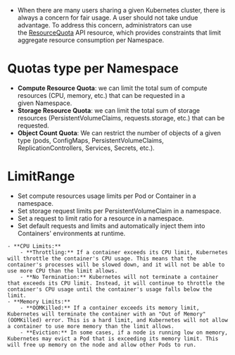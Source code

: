 - When there are many users sharing a given Kubernetes cluster, there is always a concern for fair usage. A user should not take undue advantage. To address this concern, administrators can use the [ResourceQuota](https://kubernetes.io/docs/concepts/policy/resource-quotas/) API resource, which provides constraints that limit aggregate resource consumption per Namespace.
# Quotas type per Namespace
- **Compute Resource Quota**: we can limit the total sum of compute resources (CPU, memory, etc.) that can be requested in a given Namespace.
- **Storage Resource Quota**: we can limit the total sum of storage resources (PersistentVolumeClaims, requests.storage, etc.) that can be requested.
- **Object Count Quota**: We can restrict the number of objects of a given type (pods, ConfigMaps, PersistentVolumeClaims, ReplicationControllers, Services, Secrets, etc.).
# LimitRange
- Set compute resources usage limits per Pod or Container in a namespace.
- Set storage request limits per PersistentVolumeClaim in a namespace.
- Set a request to limit ratio for a resource in a namespace.
- Set default requests and limits and automatically inject them into Containers' environments at runtime.
```ad-note
- **CPU Limits:**
	- **Throttling:** If a container exceeds its CPU limit, Kubernetes will throttle the container's CPU usage. This means that the container's processes will be slowed down, and it will not be able to use more CPU than the limit allows.
	- **No Termination:** Kubernetes will not terminate a container that exceeds its CPU limit. Instead, it will continue to throttle the container's CPU usage until the container's usage falls below the limit.
- **Memory Limits:**
	- **OOMKilled:** If a container exceeds its memory limit, Kubernetes will terminate the container with an "Out of Memory" (OOMKilled) error. This is a hard limit, and Kubernetes will not allow a container to use more memory than the limit allows.
	- **Eviction:** In some cases, if a node is running low on memory, Kubernetes may evict a Pod that is exceeding its memory limit. This will free up memory on the node and allow other Pods to run.
```